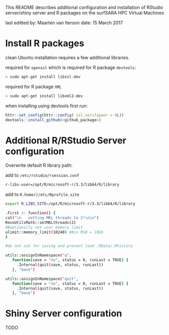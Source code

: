 This README describes additional configuration and installation of
RStudio server/shiny server and R packages on the surfSARA HPC Virtual
Machines

last editted by: Maarten van Iterson
date: 15 March 2017

# Install R packages #

clean Ubuntu installation requires a few additional libraries.

required for `openssl` which is required for R package `devtools`:

```bash
> sudo apt-get install libssl-dev
```

required for R package `XML`

```bash
> sudo apt-get install libxml2-dev 
```
  
when installing using devtools first run:

```r
httr::set_config(httr::config( ssl_verifypeer = 0L))
devtools::install_github(<github_package>)
```

# Additional R/RStudio Server configuration #

Overwrite default R library path:

add to `/etc/rstudio/rsession.conf`
```bash
r-libs-user=/opt/R/microsoft-r/3.3/lib64/R/library
```

add to `R.home()/etc/Rprofile.site`

```bash
export R_LIBS_SITE=/opt/R/microsoft-r/3.3/lib64/R/library

.First <- function() {
cat("\n   setting MKL threads to 2!\n\n")
RevoUtilsMath::setMKLthreads(2)
##optionally set user memory limit
ulimit::memory_limit(10240) ##in MiB = 10Gb
}

#do not ask for saving and prevent load .RData/.Rhistory

utils::assignInNamespace("q", 
   function(save = "no", status = 0, runLast = TRUE) {
     .Internal(quit(save, status, runLast))
   }, "base")    

utils::assignInNamespace("quit", 
   function(save = "no", status = 0, runLast = TRUE) {
     .Internal(quit(save, status, runLast))
   }, "base")
```


# Shiny Server configuration #

TODO



